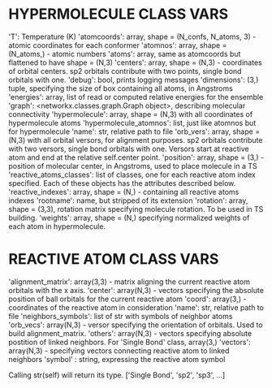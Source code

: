 # HYPERMOLECULE CLASS VARS

 'T': Temperature (K)
 'atomcoords': array, shape = (N_confs, N_atoms, 3) - atomic coordinates for each conformer
 'atomnos': array, shape = (N_atoms,) - atomic numbers
 'atoms': array, same as atomcoords but flattened to have shape = (N,3)
 'centers': array, shape = (N,3) - coordinates of orbital centers. sp2 orbitals contribute with two points, single bond orbitals with one.
 'debug': bool, prints logging messages
 'dimensions': (3,) tuple, specifying the size of box containing all atoms, in Angstroms
 'energies': array, list of read or computed relative energies for the ensemble
 'graph': <networkx.classes.graph.Graph object>, describing molecular connectivity
 'hypermolecule': array, shape = (N,3) with all coordinates of hypermolecule atoms
 'hypermolecule_atomnos': list, just like atomnos but for hypermolecule
 'name': str, relative path to file
 'orb_vers': array, shape = (N,3) with all orbital versors, for alignment purposes. sp2 orbitals contribute with two versors, single bond orbitals with one. Versors start at reactive atom and end at the relative self.center point.
 'position': array, shape = (3,) - position of molecular center, in Angstroms, used to place molecule in a TS
 'reactive_atoms_classes': list of classes, one for each reactive atom index specified. Each of these objects has the attributes described below.
 'reactive_indexes': array, shape = (N,) - containing all reactive atoms indexes
 'rootname': name, but stripped of its extension
 'rotation': array, shape = (3,3), rotation matrix specifying molecule rotation. To be used in TS building.
 'weights': array, shape = (N,) specifying normalized weights of each atom in hypermolecule.

 # REACTIVE ATOM CLASS VARS

 'alignment_matrix': array(3,3) - matrix aligning the current reactive atom orbitals with the x axis.
 'center': array(N,3) - vectors specifying the absolute position of ball orbitals for the current reactive atom
 'coord': array(3,) - coordinates of the reactive atom in consideration
 'name': str, relative path to file
 'neighbors_symbols': list of str with symbols of neighbor atoms
 'orb_vecs': array(N,3) - versor specifying the orientation of orbitals. Used to build alignment_matrix.
 'others': array(N,3) - vectors specifying absolute postition of linked neighbors. For 'Single Bond' class, array(3,)
 'vectors': array(N,3) - specifying vectors connecting reactive atom to linked neighbors
 'symbol' : string, expressing the reactive atom symbol

 Calling str(self) will return its type. ['Single Bond', 'sp2', 'sp3', ...]
